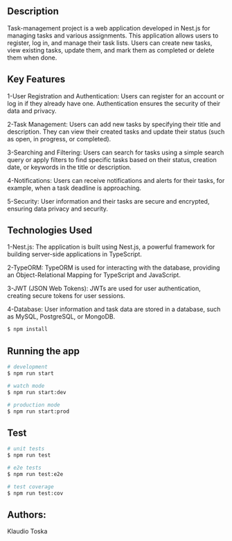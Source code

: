 

## Description
Task-management project is a web application developed in Nest.js for managing tasks and various assignments. This application allows users to register, log in, and manage their task lists. Users can create new tasks, view existing tasks, update them, and mark them as completed or delete them when done.

## Key Features
1-User Registration and Authentication: Users can register for an account or log in if they already have one. Authentication ensures the security of their data and privacy.

2-Task Management: Users can add new tasks by specifying their title and description. They can view their created tasks and update their status (such as open, in progress, or completed).

3-Searching and Filtering: Users can search for tasks using a simple search query or apply filters to find specific tasks based on their status, creation date, or keywords in the title or description.

4-Notifications: Users can receive notifications and alerts for their tasks, for example, when a task deadline is approaching.

5-Security: User information and their tasks are secure and encrypted, ensuring data privacy and security.

## Technologies Used

1-Nest.js: The application is built using Nest.js, a powerful framework for building server-side applications in TypeScript.

2-TypeORM: TypeORM is used for interacting with the database, providing an Object-Relational Mapping for TypeScript and JavaScript.

3-JWT (JSON Web Tokens): JWTs are used for user authentication, creating secure tokens for user sessions.

4-Database: User information and task data are stored in a database, such as MySQL, PostgreSQL, or MongoDB.

```bash
$ npm install
```

## Running the app

```bash
# development
$ npm run start

# watch mode
$ npm run start:dev

# production mode
$ npm run start:prod
```

## Test

```bash
# unit tests
$ npm run test

# e2e tests
$ npm run test:e2e

# test coverage
$ npm run test:cov
```

## Authors:
Klaudio Toska
